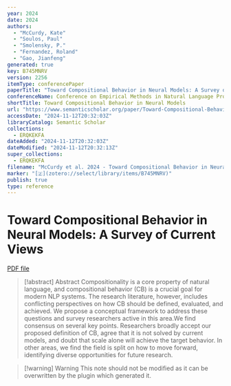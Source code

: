 ```yaml
---
year: 2024
date: 2024
authors:
  - "McCurdy, Kate"
  - "Soulos, Paul"
  - "Smolensky, P."
  - "Fernandez, Roland"
  - "Gao, Jianfeng"
generated: true
key: B745MNRV
version: 2256
itemType: conferencePaper
paperTitle: "Toward Compositional Behavior in Neural Models: A Survey of Current Views"
conferenceName: Conference on Empirical Methods in Natural Language Processing
shortTitle: Toward Compositional Behavior in Neural Models
url: "https://www.semanticscholar.org/paper/Toward-Compositional-Behavior-in-Neural-Models%3A-A-McCurdy-Soulos/756ca2f52abf526d226507c9bbbf9417662c5fb1"
accessDate: "2024-11-12T20:32:03Z"
libraryCatalog: Semantic Scholar
collections:
  - ERQKEKFA
dateAdded: "2024-11-12T20:32:03Z"
dateModified: "2024-11-12T20:32:13Z"
super_collections:
  - ERQKEKFA
filename: "McCurdy et al. 2024 - Toward Compositional Behavior in Neural Models: A Survey of Current Views.pdf"
marker: "[🇿](zotero://select/library/items/B745MNRV)"
publish: true
type: reference
---
```

# Toward Compositional Behavior in Neural Models: A Survey of Current Views

[PDF file](/Papers/PDFs/McCurdy%20et%20al.%202024%20-%20Toward%20Compositional%20Behavior%20in%20Neural%20Models:%20A%20Survey%20of%20Current%20Views.pdf)

> [!abstract] Abstract
> Compositionality is a core property of natural language, and compositional behavior (CB) is a crucial goal for modern NLP systems. The research literature, however, includes conflicting perspectives on how CB should be defined, evaluated, and achieved. We propose a conceptual framework to address these questions and survey researchers active in this area.We find consensus on several key points. Researchers broadly accept our proposed definition of CB, agree that it is not solved by current models, and doubt that scale alone will achieve the target behavior. In other areas, we find the field is split on how to move forward, identifying diverse opportunities for future research.

>[!warning] Warning
> This note should not be modified as it can be overwritten by the plugin which generated it.

